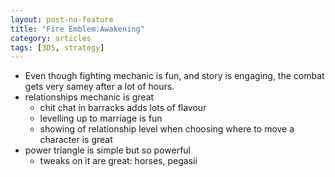 ```yaml
---
layout: post-no-feature
title: "Fire Emblem:Awakening"
category: articles
tags: [3DS, strategy]
---
```


* Even though fighting mechanic is fun, and story is engaging, the combat gets very samey after a lot of hours.
* relationships mechanic is great
  * chit chat in barracks adds lots of flavour
  * levelling up to marriage is fun
  * showing of relationship level when choosing where to move a character is great
* power triangle is simple but so powerful
  * tweaks on it are great: horses, pegasii

